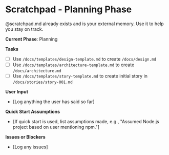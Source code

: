 # Scratchpad - Planning Phase

@scratchpad.md already exists and is your external memory. Use it to help you stay on track.

**Current Phase**: Planning

**Tasks**  
- [ ] Use `/docs/templates/design-template.md` to create `/docs/design.md`  
- [ ] Use `/docs/templates/architecture-template.md` to create `/docs/architecture.md`  
- [ ] Use `/docs/templates/story-template.md` to create initial story in `/docs/stories/story-001.md`  

**User Input**  
- [Log anything the user has said so far]

**Quick Start Assumptions**  
- [If quick start is used, list assumptions made, e.g., "Assumed Node.js project based on user mentioning npm."]

**Issues or Blockers**  
- [Log any issues]